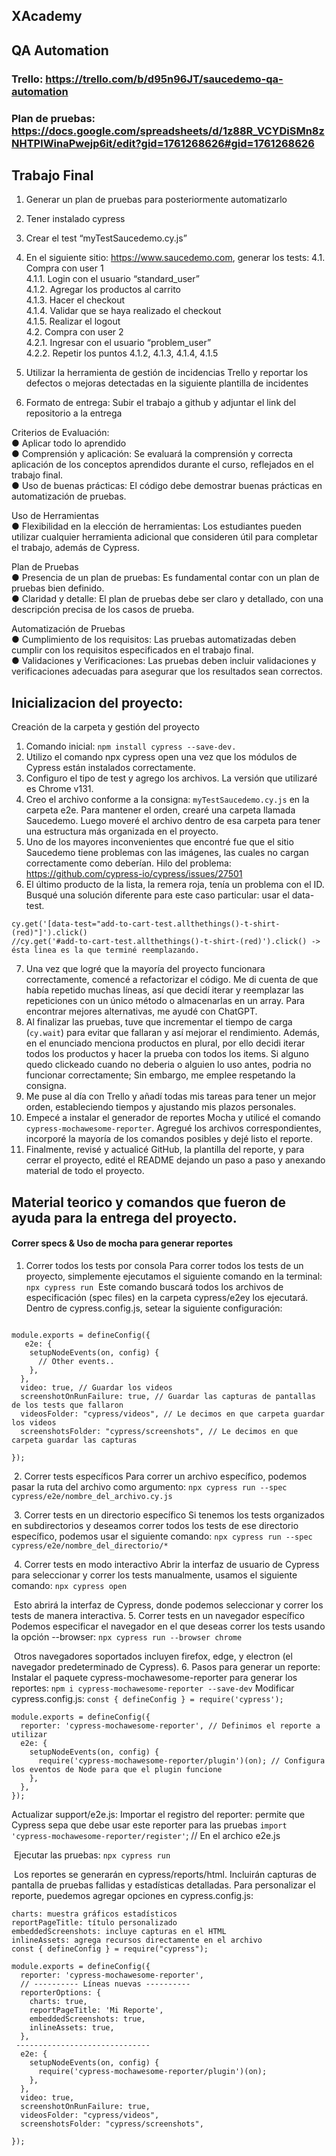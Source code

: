 ## XAcademy
## QA Automation
### Trello: https://trello.com/b/d95n96JT/saucedemo-qa-automation 
### Plan de pruebas: https://docs.google.com/spreadsheets/d/1z88R_VCYDiSMn8zNHTPlWinaPwejp6it/edit?gid=1761268626#gid=1761268626 

## Trabajo Final

1. Generar un plan de pruebas para posteriormente automatizarlo
2. Tener instalado cypress
3. Crear el test “myTestSaucedemo.cy.js”
4. En el siguiente sitio: https://www.saucedemo.com, generar los tests:
4.1. Compra con user 1 <br>
4.1.1. Login con el usuario “standard_user” <br>
4.1.2. Agregar los productos al carrito <br>
4.1.3. Hacer el checkout <br>
4.1.4. Validar que se haya realizado el checkout <br>
4.1.5. Realizar el logout <br>
4.2. Compra con user 2 <br>
4.2.1. Ingresar con el usuario “problem_user” <br>
4.2.2. Repetir los puntos 4.1.2, 4.1.3, 4.1.4, 4.1.5

5. Utilizar la herramienta de gestión de incidencias Trello y reportar los defectos o mejoras detectadas en la siguiente plantilla de incidentes <br>
6. Formato de entrega: Subir el trabajo a github y adjuntar el link del repositorio a la entrega <br>

Criterios de Evaluación: <br>
● Aplicar todo lo aprendido <br>
● Comprensión y aplicación: Se evaluará la comprensión y correcta aplicación de los conceptos aprendidos durante el curso, reflejados en el trabajo final. <br>
● Uso de buenas prácticas: El código debe demostrar buenas prácticas en automatización de pruebas. <br>

Uso de Herramientas <br>
●  Flexibilidad en la elección de herramientas: Los estudiantes pueden utilizar cualquier herramienta adicional que consideren útil para completar el trabajo, además de Cypress. <br>

Plan de Pruebas <br>
●  Presencia de un plan de pruebas: Es fundamental contar con un plan de pruebas bien definido. <br>
●  Claridad y detalle: El plan de pruebas debe ser claro y detallado, con una descripción precisa de los casos de prueba. <br>

Automatización de Pruebas <br>
●  Cumplimiento de los requisitos: Las pruebas automatizadas deben cumplir con los requisitos especificados en el trabajo final. <br>
●  Validaciones y Verificaciones: Las pruebas deben incluir validaciones y verificaciones adecuadas para asegurar que los resultados sean correctos. <br>

## Inicializacion del proyecto: 

Creación de la carpeta y gestión del proyecto
1. Comando inicial: `npm install cypress --save-dev.`
2. Utilizo el comando npx cypress open una vez que los módulos de Cypress están instalados correctamente.
3. Configuro el tipo de test y agrego los archivos. La versión que utilizaré es Chrome v131.
4. Creo el archivo conforme a la consigna: `myTestSaucedemo.cy.js` en la carpeta e2e. Para mantener el orden, crearé una carpeta llamada Saucedemo. Luego moveré el archivo dentro de esa carpeta para tener una estructura más organizada en el proyecto.
5. Uno de los mayores inconvenientes que encontré fue que el sitio Saucedemo tiene problemas con las imágenes, las cuales no cargan correctamente como deberían.
Hilo del problema: https://github.com/cypress-io/cypress/issues/27501
6. El último producto de la lista, la remera roja, tenía un problema con el ID. Busqué una solución diferente para este caso particular: usar el data-test.
```
cy.get('[data-test="add-to-cart-test.allthethings()-t-shirt-(red)"]').click() 
//cy.get('#add-to-cart-test.allthethings()-t-shirt-(red)').click() -> ésta linea es la que terminé reemplazando.

``` 
7. Una vez que logré que la mayoría del proyecto funcionara correctamente, comencé a refactorizar el código. Me di cuenta de que había repetido muchas líneas, así que decidí iterar y reemplazar las repeticiones con un único método o almacenarlas en un array. Para encontrar mejores alternativas, me ayudé con ChatGPT.
8. Al finalizar las pruebas, tuve que incrementar el tiempo de carga (`cy.wait`) para evitar que fallaran y así mejorar el rendimiento. Además, en el enunciado menciona productos en plural, por ello decidi iterar todos los productos y hacer la prueba con todos los items. Si alguno quedo clickeado cuando no deberia o alguien lo uso antes, podria no funcionar correctamente; Sin embargo, me emplee respetando la consigna.
9. Me puse al día con Trello y añadí todas mis tareas para tener un mejor orden, estableciendo tiempos y ajustando mis plazos personales.
10. Empecé a instalar el generador de reportes Mocha y utilicé el comando `cypress-mochawesome-reporter`. Agregué los archivos correspondientes, incorporé la mayoría de los comandos posibles y dejé listo el reporte.
11. Finalmente, revisé y actualicé GitHub, la plantilla del reporte, y para cerrar el proyecto, edité el README dejando un paso a paso y anexando material de todo el proyecto.

## Material teorico y comandos que fueron de ayuda para la entrega del proyecto.

#### Correr specs & Uso de mocha para generar reportes
1. Correr todos los tests por consola
Para correr todos los tests de un proyecto, simplemente ejecutamos el siguiente comando en la terminal:
`npx cypress run`
​
Este comando buscará todos los archivos de especificación (spec files) en la carpeta cypress/e2ey los ejecutará.
Dentro de cypress.config.js, setear la siguiente configuración:
```const { defineConfig } = require("cypress");

module.exports = defineConfig({
   e2e: {
    setupNodeEvents(on, config) {
      // Other events..
    },
  },
  video: true, // Guardar los videos
  screenshotOnRunFailure: true, // Guardar las capturas de pantallas de los tests que fallaron
  videosFolder: "cypress/videos", // Le decimos en que carpeta guardar los videos
  screenshotsFolder: "cypress/screenshots", // Le decimos en que carpeta guardar las capturas
  
});
```
​
2. Correr tests específicos
Para correr un archivo específico, podemos pasar la ruta del archivo como argumento:
`npx cypress run --spec cypress/e2e/nombre_del_archivo.cy.js`

​
3. Correr tests en un directorio específico
Si tenemos los tests organizados en subdirectorios y deseamos correr todos los tests de ese directorio específico, podemos usar el siguiente comando:
`npx cypress run --spec cypress/e2e/nombre_del_directorio/*`

​
4. Correr tests en modo interactivo
Abrir la interfaz de usuario de Cypress para seleccionar y correr los tests manualmente, usamos el siguiente comando:
`npx cypress open`

​
Esto abrirá la interfaz de Cypress, donde podemos seleccionar y correr los tests de manera interactiva.
5. Correr tests en un navegador específico
Podemos especificar el navegador en el que deseas correr los tests usando la opción --browser:
`npx cypress run --browser chrome`

​
Otros navegadores soportados incluyen firefox, edge, y electron (el navegador predeterminado de Cypress).
6. Pasos para generar un reporte:
Instalar el paquete cypress-mochawesome-reporter para generar los reportes:
`npm i cypress-mochawesome-reporter --save-dev`
​
Modificar cypress.config.js:
`const { defineConfig } = require('cypress');`
```
module.exports = defineConfig({
  reporter: 'cypress-mochawesome-reporter', // Definimos el reporte a utilizar 
  e2e: {
    setupNodeEvents(on, config) {
      require('cypress-mochawesome-reporter/plugin')(on); // Configura los eventos de Node para que el plugin funcione
    },
  },
});

```

Actualizar support/e2e.js:
Importar el registro del reporter: permite que Cypress sepa que debe usar este reporter para las pruebas
`import 'cypress-mochawesome-reporter/register'`; // En el archico e2e.js

​
Ejecutar las pruebas:
`npx cypress run`

​
Los reportes se generarán en cypress/reports/html. Incluirán capturas de pantalla de pruebas fallidas y estadísticas detalladas.
Para personalizar el reporte, puedemos agregar opciones en cypress.config.js:
```
charts: muestra gráficos estadísticos
reportPageTitle: título personalizado
embeddedScreenshots: incluye capturas en el HTML
inlineAssets: agrega recursos directamente en el archivo
const { defineConfig } = require("cypress");

module.exports = defineConfig({
  reporter: 'cypress-mochawesome-reporter',
  // ---------- Líneas nuevas ----------
  reporterOptions: {
    charts: true,
    reportPageTitle: 'Mi Reporte',
    embeddedScreenshots: true,
    inlineAssets: true,   
  },
 ------------------------------
  e2e: {
    setupNodeEvents(on, config) {
      require('cypress-mochawesome-reporter/plugin')(on);
    },
  },
  video: true,
  screenshotOnRunFailure: true,
  videosFolder: "cypress/videos",
  screenshotsFolder: "cypress/screenshots",
  
});
```
